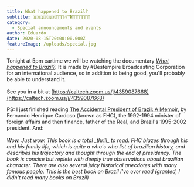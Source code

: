 ```yaml
---
title: What happened to Brazil?
subtitle: 🇧🇷🇧🇷🇧🇷🍕🎤💩🎶🍕🎙️💩🎵🍕🇧🇷🇧🇷
category:
  - Special announcements and events
author: Eduardo
date: 2020-08-15T20:00:00.000Z
featureImage: /uploads/special.jpg
---
```

Tonight at 5pm cartime we will be watching the documentary *[What happened to Brazil?](https://www.bbc.com/reel/playlist/what-happened-to-brazil).* It is made by #Bestempire Broadcasting Corporation for an international audience, so in addition to being good, you'll probably be able to understand it.\
\
See you in a bit at [https://caltech.zoom.us/j/​4359087668](https://caltech.zoom.us/j/4359087668)



PS: I just finished reading [The Accidental President of Brazil: A Memoir](https://www.amazon.com/Accidental-President-Brazil-Memoir/dp/158648429X), by Fernando Henrique Cardoso (known as FHC), the 1992-1994 minister of foreign affairs and then finance, father of the Real, and Brazil's 1995-2002 president. And:\
\
*Wow. Just wow. This book is a total \_thrill\_ to read. FHC blazes through his and his family life, which is quite a who's who list of brazilian history, and describes his trajectory and thought through the end of presidency. The book is concise but replete with deeply true observations about brazilian character. There are also several juicy historical anecdotes with many famous people. This is the best book on Brazil I've ever read (granted, I didn't read many books on Brazil)*